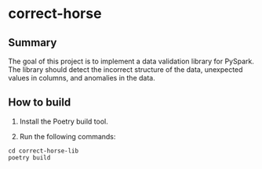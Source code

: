 # correct-horse

## Summary

The goal of this project is to implement a data validation library for PySpark. The library should detect the incorrect structure of the data, unexpected values in columns, and anomalies in the data.

## How to build

1. Install the Poetry build tool.

2. Run the following commands:

```
cd correct-horse-lib
poetry build
```
